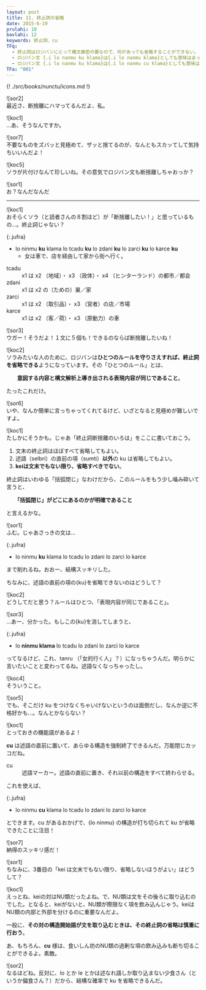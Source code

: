 ```yaml
---
layout: post
title: 11. 終止詞の省略
date: 2015-6-19
prulahi: 10
bavlahi: 12
keywords: 終止詞、cu
TFq:
  - 終止詞はロジバンにとって構文厳密の要なので、何があっても省略することができない。
  - ロジバン文 {.i lo nanmu ku klama}は{.i lo nanmu klama}としても意味はまったく同じである。
  - ロジバン文 {.i lo nanmu ku klama}は{.i lo nanmu cu klama}としても意味はまったく同じである。
TFa: "001"
---
```

{! ./src/books/nunctu/icons.md !}

![sor2]  
最近さ、断捨離にハマってるんだよ、私。

![koc1]  
…あ、そうなんですか。

![sor7]  
不要なものをズバッと見極めて、ザッと捨てるのが、なんともスカッてして気持ちいいんだよ！

![koc5]  
ソラが片付けなんて珍しいね。その意気でロジバン文も断捨離しちゃおっか？

![sor1]  
お？なんだなんだ

-------

![koc1]  
おそらくソラ（と読者さんの８割ほど）が「断捨離したい！」と思っているもの…。終止詞じゃない？

{:.jufra}
- lo ninmu <b>ku</b> klama lo tcadu <b>ku</b> lo zdani <b>ku</b> lo zarci <b>ku</b> lo karce <b>ku</b>  
  - 女は車で、店を経由して家から街へ行く。


<dl class="valsi">
<dt>tcadu</dt>
<dd >x1 は x2 （地域）・ x3 （政体）・ x4 （ヒンターランド）の都市／都会</dd>
<dt>zdani</dt>
<dd >x1 は x2 の（ための）巣／家</dd>
<dt>zarci</dt>
<dd >x1 は x2 （取引品）・ x3 （営者）の店／市場</dd>
<dt>karce</dt>
<dd >x1 は x2 （客／荷）・ x3 （原動力）の車</dd>
</dl>

![sor3]  
ウガー！そうだよ！１文に５個も！できるのならば断捨離したいね！

![koc2]  
ソラみたいな人のために、ロジバンは**ひとつのルールを守りさえすれば、終止詞を省略できる**ようになっています。その「ひとつのルール」とは、

　　**意図する内容と構文解析上導き出される表現内容が同じであること**。

たったこれだけ。

![sor6]  
いや、なんか簡単に言っちゃってくれてるけど、いざとなると見極めが難しいですよ。

![koc1]  
たしかにそうかも。じゃあ「終止詞断捨離のいろは」をここに書いておこう。

1. 文末の終止詞はほぼすべて省略してもよい。
2. 述語（selbri）の直前の項（sumti）<b>以外</b>の ku は省略してもよい。
3. **keiは文末でもない限り、省略すべきでない**。

終止詞はいわゆる「括弧閉じ」なわけだから、このルールをもう少し噛み砕いて言うと、

　　<b>「括弧閉じ」がどこにあるのかが明確であること</b>

と言えるかな。

![sor1]  
ふむ。じゃあさっきの文は…

{:.jufra}
- lo ninmu <b>ku</b> klama lo tcadu lo zdani lo zarci lo karce


まで削れるね。おおー、結構スッキリした。

ちなみに、述語の直前の項の{ku}を省略できないのはどうして？

![koc2]  
どうしてだと思う？ルールはひとつ、「表現内容が同じであること」。

![sor3]  
…あー、分かった。もしこの{ku}を消してしまうと、

{:.jufra}
- lo <b>ninmu klama</b> lo tcadu lo zdani lo zarci lo karce


ってなるけど、これ、tanru （「女的行く人」？）になっちゃうんだ。明らかに言いたいことと変わってるね。述語なくなっちゃったし。

![koc4]  
そういうこと。

![sor5]  
でも、そこだけ ku をつけなくちゃいけないというのは面倒だし、なんか逆に不格好かも…。なんとかならない？

![koc1]  
とっておきの機能語があるよ！

**cu** は述語の直前に置いて、あらゆる構造を強制終了できるんだ。万能閉じカッコだね。

<dl class="drani">
<dt>cu</dt>
<dd >述語マーカー。述語の直前に置き、それ以前の構造をすべて終わらせる。</dd>
</dl>

これを使えば、

{:.jufra}
- lo ninmu <b>cu</b> klama lo tcadu lo zdani lo zarci lo karce


とできます。cu があるおかげで、{lo ninmu} の構造が打ち切られて ku が省略できたことに注目！

![sor7]  
納得のスッキリ感だ！

![sor1]  
ちなみに、3番目の「kei は文末でもない限り、省略しないほうがよい」はどうして？

![koc1]  
えっとね、keiの対はNU類だったよね。で、NU類は文をその後ろに取り込むのでした。となると、keiがないと、NU類が際限なく項を飲み込んじゃう。keiはNU類の内部と外部を分けるのに重要なんだよ。

一般に、<b>その対の構造開始語が文を取り込むときは、その終止詞の省略は慎重に行おう</b>。

あ、もちろん、**cu** 様は、食いしん坊のNU類の過剰な項の飲み込みも断ち切ることができるよ。素敵。

![sor2]  
なるほどね。反対に、lo とか le とかは述なれ語しか取り込まない少食さん（というか偏食さん？）だから、結構な確率で ku を省略できるんだ。
